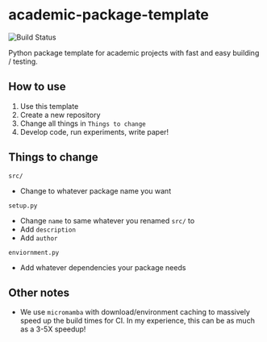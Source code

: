 # academic-package-template
![Build Status](https://github.com/eigenvivek/academic-package-template/actions/workflows/CI.yml/badge.svg?branch=main)

Python package template for academic projects with fast and easy building / testing.

## How to use

1. Use this template
2. Create a new repository
3. Change all things in `Things to change`
4. Develop code, run experiments, write paper!

## Things to change

`src/`
- Change to whatever package name you want

`setup.py`
- Change `name` to same whatever you renamed `src/` to
- Add `description`
- Add `author`

`enviornment.py`
- Add whatever dependencies your package needs

## Other notes

- We use `micromamba` with download/environment caching to massively speed up the build times for CI. In my experience, this can be as much as a 3-5X speedup!
